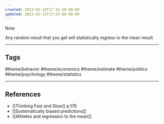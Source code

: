```yaml
---
created: 2023-02-14T17:31:58-08:00
updated: 2023-02-15T17:53:08-08:00
---
```


> [!NOTE]
> Any random result that you get will statistically regress to the mean result

---
## Tags
#theme/behavior #theme/economics #theme/estimate #theme/politics #theme/psychology #theme/statistics 

---
## References
- [[Thinking Fast and Slow]] p.176
- [[Systematically biased predictions]]
- [[Athletes and regression to the mean]]